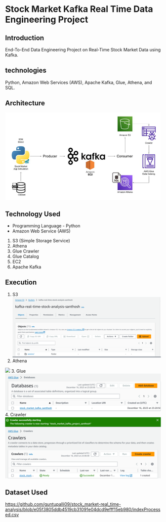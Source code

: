 # Stock Market Kafka Real Time Data Engineering Project

## Introduction 
End-To-End Data Engineering Project on Real-Time Stock Market Data using Kafka.

## technologies 
Python, Amazon Web Services (AWS), Apache Kafka, Glue, Athena, and SQL.

## Architecture 
<img src="Architecture.jpg">

## Technology Used
- Programming Language - Python
- Amazon Web Service (AWS)
1. S3 (Simple Storage Service)
2. Athena
3. Glue Crawler
4. Glue Catalog
5. EC2
6. Apache Kafka

## Execution
1. S3
   <img src="Amazon S3.png">
2.  Athena
   <img src="Amazon Athena S3.png">
3. Glue
   <img src="AWS Glue.png">
4. Crawler
   <img src="Crawler.png">
   
## Dataset Used
 https://github.com/guntupalli09/stock_market-real_time-analysis/blob/e05f3805ddb4519cb31091e04dcd9efff15eb980/indexProcessed.csv


